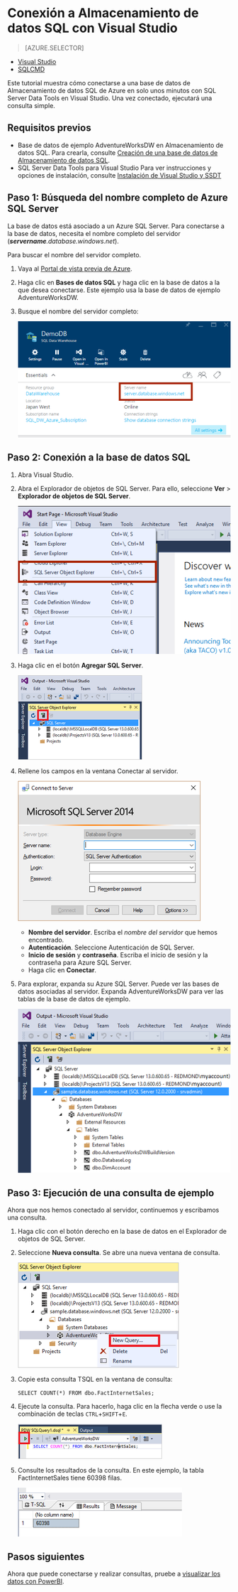 <properties
   pageTitle="Conexión a Almacenamiento de datos SQL con Visual Studio | Microsoft Azure"
   description="Introducción a la conexión a Almacenamiento de datos SQL y ejecución de algunas consultas."
   services="sql-data-warehouse"
   documentationCenter="NA"
   authors="twounder"
   manager="barbkess"
   editor=""/>

<tags
   ms.service="sql-data-warehouse"
   ms.devlang="NA"
   ms.topic="get-started-article"
   ms.tgt_pltfrm="NA"
   ms.workload="data-services"
   ms.date="10/22/2015"
   ms.author="twounder;barbkess"/>

# Conexión a Almacenamiento de datos SQL con Visual Studio

> [AZURE.SELECTOR]
- [Visual Studio](sql-data-warehouse-get-started-connect.md)
- [SQLCMD](sql-data-warehouse-get-started-connect-sqlcmd.md)

Este tutorial muestra cómo conectarse a una base de datos de Almacenamiento de datos SQL de Azure en solo unos minutos con SQL Server Data Tools en Visual Studio. Una vez conectado, ejecutará una consulta simple.

## Requisitos previos

+ Base de datos de ejemplo AdventureWorksDW en Almacenamiento de datos SQL. Para crearla, consulte [Creación de una base de datos de Almacenamiento de datos SQL](sql-data-warehouse-get-started-create.md). 
+ SQL Server Data Tools para Visual Studio Para ver instrucciones y opciones de instalación, consulte [Instalación de Visual Studio y SSDT](sql-data-warehouse-install-visual-studio.md)

## Paso 1: Búsqueda del nombre completo de Azure SQL Server

La base de datos está asociado a un Azure SQL Server. Para conectarse a la base de datos, necesita el nombre completo del servidor (***servername**.database.windows.net*).

Para buscar el nombre del servidor completo.

1. Vaya al [Portal de vista previa de Azure](https://portal.azure.com).
2. Haga clic en **Bases de datos SQL** y haga clic en la base de datos a la que desea conectarse. Este ejemplo usa la base de datos de ejemplo AdventureWorksDW.
3. Busque el nombre del servidor completo:

    ![Nombre del servidor completo][1]

## Paso 2: Conexión a la base de datos SQL

1. Abra Visual Studio.
2. Abra el Explorador de objetos de SQL Server. Para ello, seleccione **Ver** > **Explorador de objetos de SQL Server**.
 
    ![Explorador de objetos de SQL Server][2]

3. Haga clic en el botón **Agregar SQL Server**.

    ![Agregar SQL Server][3]

1. Rellene los campos en la ventana Conectar al servidor.

    ![Conectar al servidor][4]

    - **Nombre del servidor**. Escriba el *nombre del servidor* que hemos encontrado.
    - **Autenticación**. Seleccione Autenticación de SQL Server.
    - **Inicio de sesión** y **contraseña**. Escriba el inicio de sesión y la contraseña para Azure SQL Server.
    - Haga clic en **Conectar**.

1. Para explorar, expanda su Azure SQL Server. Puede ver las bases de datos asociadas al servidor. Expanda AdventureWorksDW para ver las tablas de la base de datos de ejemplo.

    ![Explorar AdventureWorksDW][5]


## Paso 3: Ejecución de una consulta de ejemplo

Ahora que nos hemos conectado al servidor, continuemos y escribamos una consulta.

1. Haga clic con el botón derecho en la base de datos en el Explorador de objetos de SQL Server. 

2. Seleccione **Nueva consulta**. Se abre una nueva ventana de consulta.

    ![Nueva consulta][6]

3. Copie esta consulta TSQL en la ventana de consulta:

	```
	SELECT COUNT(*) FROM dbo.FactInternetSales;
	```

4. Ejecute la consulta. Para hacerlo, haga clic en la flecha verde o use la combinación de teclas `CTRL`+`SHIFT`+`E`.

    ![Ejecutar consulta][7]

1. Consulte los resultados de la consulta. En este ejemplo, la tabla FactInternetSales tiene 60398 filas.

    ![Resultados de la consulta][8]

## Pasos siguientes

Ahora que puede conectarse y realizar consultas, pruebe a [visualizar los datos con PowerBI][].

[visualizar los datos con PowerBI]: ./sql-data-warehouse-get-started-visualize-with-power-bi.md


<!--Image references-->

[1]: ./media/sql-data-warehouse-get-started-connect/get-server-name.png
[2]: ./media/sql-data-warehouse-get-started-connect/open-ssdt.png
[3]: ./media/sql-data-warehouse-get-started-connect/add-server.png
[4]: ./media/sql-data-warehouse-get-started-connect/connection-dialog.png
[5]: ./media/sql-data-warehouse-get-started-connect/explore-sample.png
[6]: ./media/sql-data-warehouse-get-started-connect/new-query2.png
[7]: ./media/sql-data-warehouse-get-started-connect/run-query.png
[8]: ./media/sql-data-warehouse-get-started-connect/query-results.png

<!----HONumber=Nov15_HO1-->